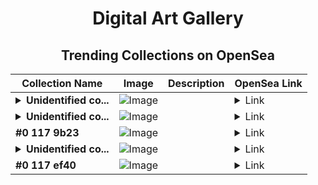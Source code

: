 <div align="center">

# Digital Art Gallery

## Trending Collections on OpenSea

| Collection Name                       | Image                                                                                     | Description                       | OpenSea Link                                                                                          |
|---------------------------------------|-------------------------------------------------------------------------------------------|-----------------------------------|--------------------------------------------------------------------------------------------------------|
| **<details><summary>Unidentified co...</summary>Unidentified contract 3ec2e7e2-f2dc-48fe-8d9a-f5f21983bfd9</details>** | ![Image](https://i.seadn.io/s/raw/files/e86404459f0a28661c41bd910f8b5899.png?w=500&auto=format?w=200&auto=format) |  | <details><summary>Link</summary>[Unidentified contract 3ec2e7e2-f2dc-48fe-8d9a-f5f21983bfd9](https://opensea.io/collection/unidentified-contract-3ec2e7e2-f2dc-48fe-8d9a-f5f2)</details> |
| **<details><summary>Unidentified co...</summary>Unidentified contract 6adb3803-a721-469e-a4f9-72234822df21</details>** | ![Image](https://i.seadn.io/s/raw/files/c37dfbbc7db85bb655460718b26fd37e.jpg?w=500&auto=format?w=200&auto=format) |  | <details><summary>Link</summary>[Unidentified contract 6adb3803-a721-469e-a4f9-72234822df21](https://opensea.io/collection/unidentified-contract-6adb3803-a721-469e-a4f9-7223)</details> |
| **#0 117 9b23** | ![Image](https://i.seadn.io/s/raw/files/f053834f05a4c1a44a3127b0358dc117.jpg?w=500&auto=format?w=200&auto=format) |  | <details><summary>Link</summary>[#0 117 9b23](https://opensea.io/collection/0-117-9b23)</details> |
| **<details><summary>Unidentified co...</summary>Unidentified contract 644ac26a-547f-4774-968d-358024407e50</details>** | ![Image](https://i.seadn.io/s/raw/files/e86404459f0a28661c41bd910f8b5899.png?w=500&auto=format?w=200&auto=format) |  | <details><summary>Link</summary>[Unidentified contract 644ac26a-547f-4774-968d-358024407e50](https://opensea.io/collection/unidentified-contract-644ac26a-547f-4774-968d-3580)</details> |
| **#0 117 ef40** | ![Image](https://i.seadn.io/s/raw/files/f053834f05a4c1a44a3127b0358dc117.jpg?w=500&auto=format?w=200&auto=format) |  | <details><summary>Link</summary>[#0 117 ef40](https://opensea.io/collection/0-117-ef40)</details> |

</div>